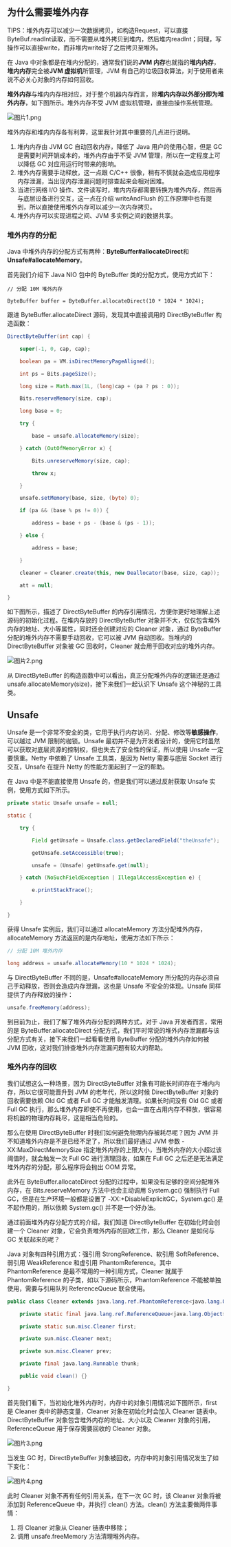 ## 为什么需要堆外内存



TIPS：堆外内存可以减少一次数据拷贝，如构造Request，可以直接ByteBuf.readInt读取，而不需要从堆外拷贝到堆内，然后堆内readInt；同理，写操作可以直接write，而非堆内write好了之后拷贝至堆外。

在 Java 中对象都是在堆内分配的，通常我们说的**JVM 内存**也就指的**堆内内存**，**堆内内存**完全被**JVM 虚拟机**所管理，JVM 有自己的垃圾回收算法，对于使用者来说不必关心对象的内存如何回收。

**堆外内存**与堆内内存相对应，对于整个机器内存而言，除**堆内内存以外部分即为堆外内存**，如下图所示。堆外内存不受 JVM 虚拟机管理，直接由操作系统管理。

 ![图片1.png](http://learn.lianglianglee.com/%E4%B8%93%E6%A0%8F/Netty%20%E6%A0%B8%E5%BF%83%E5%8E%9F%E7%90%86%E5%89%96%E6%9E%90%E4%B8%8E%20RPC%20%E5%AE%9E%E8%B7%B5-%E5%AE%8C/assets/CgqCHl-06zuAdxB_AAKnPyI9NhA898.png) 

堆外内存和堆内内存各有利弊，这里我针对其中重要的几点进行说明。

1. 堆内内存由 JVM GC 自动回收内存，降低了 Java 用户的使用心智，但是 GC 是需要时间开销成本的，堆外内存由于不受 JVM 管理，所以在一定程度上可以降低 GC 对应用运行时带来的影响。
2. 堆外内存需要手动释放，这一点跟 C/C++ 很像，稍有不慎就会造成应用程序内存泄漏，当出现内存泄漏问题时排查起来会相对困难。
3. 当进行网络 I/O 操作、文件读写时，堆内内存都需要转换为堆外内存，然后再与底层设备进行交互，这一点在介绍 writeAndFlush 的工作原理中也有提到，所以直接使用堆外内存可以减少一次内存拷贝。
4. 堆外内存可以实现进程之间、JVM 多实例之间的数据共享。

### 堆外内存的分配

Java 中堆外内存的分配方式有两种：**ByteBuffer#allocateDirect**和**Unsafe#allocateMemory**。

首先我们介绍下 Java NIO 包中的 ByteBuffer 类的分配方式，使用方式如下：

```
// 分配 10M 堆外内存

ByteBuffer buffer = ByteBuffer.allocateDirect(10 * 1024 * 1024); 
```

跟进 ByteBuffer.allocateDirect 源码，发现其中直接调用的 DirectByteBuffer 构造函数：

```java
DirectByteBuffer(int cap) {

    super(-1, 0, cap, cap);

    boolean pa = VM.isDirectMemoryPageAligned();

    int ps = Bits.pageSize();

    long size = Math.max(1L, (long)cap + (pa ? ps : 0));

    Bits.reserveMemory(size, cap);

    long base = 0;

    try {

        base = unsafe.allocateMemory(size);

    } catch (OutOfMemoryError x) {

        Bits.unreserveMemory(size, cap);

        throw x;

    }

    unsafe.setMemory(base, size, (byte) 0);

    if (pa && (base % ps != 0)) {

        address = base + ps - (base & (ps - 1));

    } else {

        address = base;

    }

    cleaner = Cleaner.create(this, new Deallocator(base, size, cap));

    att = null;

}
```

如下图所示，描述了 DirectByteBuffer 的内存引用情况，方便你更好地理解上述源码的初始化过程。在堆内存放的 DirectByteBuffer 对象并不大，仅仅包含堆外内存的地址、大小等属性，同时还会创建对应的 Cleaner 对象，通过 ByteBuffer 分配的堆外内存不需要手动回收，它可以被 JVM 自动回收。当堆内的 DirectByteBuffer 对象被 GC 回收时，Cleaner 就会用于回收对应的堆外内存。

 ![图片2.png](http://learn.lianglianglee.com/%E4%B8%93%E6%A0%8F/Netty%20%E6%A0%B8%E5%BF%83%E5%8E%9F%E7%90%86%E5%89%96%E6%9E%90%E4%B8%8E%20RPC%20%E5%AE%9E%E8%B7%B5-%E5%AE%8C/assets/CgqCHl-060uANzIXAAK8c10kJxc818.png) 

 从 DirectByteBuffer 的构造函数中可以看出，真正分配堆外内存的逻辑还是通过 unsafe.allocateMemory(size)，接下来我们一起认识下 Unsafe 这个神秘的工具类。 

## Unsafe

Unsafe 是一个非常不安全的类，它用于执行内存访问、分配、修改等**敏感操作**，可以越过 JVM 限制的枷锁。Unsafe 最初并不是为开发者设计的，使用它时虽然可以获取对底层资源的控制权，但也失去了安全性的保证，所以使用 Unsafe 一定要慎重。Netty 中依赖了 Unsafe 工具类，是因为 Netty 需要与底层 Socket 进行交互，Unsafe 在提升 Netty 的性能方面起到了一定的帮助。

在 Java 中是不能直接使用 Unsafe 的，但是我们可以通过反射获取 Unsafe 实例，使用方式如下所示。

```java
private static Unsafe unsafe = null;

static {

    try {

        Field getUnsafe = Unsafe.class.getDeclaredField("theUnsafe");

        getUnsafe.setAccessible(true);

        unsafe = (Unsafe) getUnsafe.get(null);

    } catch (NoSuchFieldException | IllegalAccessException e) {

        e.printStackTrace();

    }

}
```

获得 Unsafe 实例后，我们可以通过 allocateMemory 方法分配堆外内存，allocateMemory 方法返回的是内存地址，使用方法如下所示：

```java
// 分配 10M 堆外内存

long address = unsafe.allocateMemory(10 * 1024 * 1024);
```

与 DirectByteBuffer 不同的是，Unsafe#allocateMemory 所分配的内存必须自己手动释放，否则会造成内存泄漏，这也是 Unsafe 不安全的体现。Unsafe 同样提供了内存释放的操作：

```java
unsafe.freeMemory(address);
```

到目前为止，我们了解了堆外内存分配的两种方式，对于 Java 开发者而言，常用的是 ByteBuffer.allocateDirect 分配方式，我们平时常说的堆外内存泄漏都与该分配方式有关，接下来我们一起看看使用 ByteBuffer 分配的堆外内存如何被 JVM 回收，这对我们排查堆外内存泄漏问题有较大的帮助。

### 堆外内存的回收

我们试想这么一种场景，因为 DirectByteBuffer 对象有可能长时间存在于堆内内存，所以它很可能晋升到 JVM 的老年代，所以这时候 DirectByteBuffer 对象的回收需要依赖 Old GC 或者 Full GC 才能触发清理。如果长时间没有 Old GC 或者 Full GC 执行，那么堆外内存即使不再使用，也会一直在占用内存不释放，很容易将机器的物理内存耗尽，这是相当危险的。

那么在使用 DirectByteBuffer 时我们如何避免物理内存被耗尽呢？因为 JVM 并不知道堆外内存是不是已经不足了，所以我们最好通过 JVM 参数 -XX:MaxDirectMemorySize 指定堆外内存的上限大小，当堆外内存的大小超过该阈值时，就会触发一次 Full GC 进行清理回收，如果在 Full GC 之后还是无法满足堆外内存的分配，那么程序将会抛出 OOM 异常。

此外在 ByteBuffer.allocateDirect 分配的过程中，如果没有足够的空间分配堆外内存，在 Bits.reserveMemory 方法中也会主动调用 System.gc() 强制执行 Full GC，但是在生产环境一般都是设置了 -XX:+DisableExplicitGC，System.gc() 是不起作用的，所以依赖 System.gc() 并不是一个好办法。

通过前面堆外内存分配方式的介绍，我们知道 DirectByteBuffer 在初始化时会创建一个 Cleaner 对象，它会负责堆外内存的回收工作，那么 Cleaner 是如何与 GC 关联起来的呢？

Java 对象有四种引用方式：强引用 StrongReference、软引用 SoftReference、弱引用 WeakReference 和虚引用 PhantomReference。其中 PhantomReference 是最不常用的一种引用方式，Cleaner 就属于 PhantomReference 的子类，如以下源码所示，PhantomReference 不能被单独使用，需要与引用队列 ReferenceQueue 联合使用。

```java
public class Cleaner extends java.lang.ref.PhantomReference<java.lang.Object> {

    private static final java.lang.ref.ReferenceQueue<java.lang.Object> dummyQueue;

    private static sun.misc.Cleaner first;

    private sun.misc.Cleaner next;

    private sun.misc.Cleaner prev;

    private final java.lang.Runnable thunk;

    public void clean() {}

}
```

 首先我们看下，当初始化堆外内存时，内存中的对象引用情况如下图所示，first 是 Cleaner 类中的静态变量，Cleaner 对象在初始化时会加入 Cleaner 链表中。DirectByteBuffer 对象包含堆外内存的地址、大小以及 Cleaner 对象的引用，ReferenceQueue 用于保存需要回收的 Cleaner 对象。 

 ![图片3.png](http://learn.lianglianglee.com/%E4%B8%93%E6%A0%8F/Netty%20%E6%A0%B8%E5%BF%83%E5%8E%9F%E7%90%86%E5%89%96%E6%9E%90%E4%B8%8E%20RPC%20%E5%AE%9E%E8%B7%B5-%E5%AE%8C/assets/Ciqc1F-063GAc4TOAATJbR2Lmao239.png) 

 当发生 GC 时，DirectByteBuffer 对象被回收，内存中的对象引用情况发生了如下变化： 

 ![图片4.png](http://learn.lianglianglee.com/%E4%B8%93%E6%A0%8F/Netty%20%E6%A0%B8%E5%BF%83%E5%8E%9F%E7%90%86%E5%89%96%E6%9E%90%E4%B8%8E%20RPC%20%E5%AE%9E%E8%B7%B5-%E5%AE%8C/assets/Ciqc1F-063eAQ7AiAAPPC1-cL1I933.png) 

此时 Cleaner 对象不再有任何引用关系，在下一次 GC 时，该 Cleaner 对象将被添加到 ReferenceQueue 中，并执行 clean() 方法。clean() 方法主要做两件事情：

1. 将 Cleaner 对象从 Cleaner 链表中移除；
2. 调用 unsafe.freeMemory 方法清理堆外内存。

